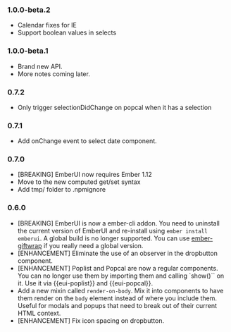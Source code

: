 ### 1.0.0-beta.2
- Calendar fixes for IE
- Support boolean values in selects

### 1.0.0-beta.1
- Brand new API.
- More notes coming later.


### 0.7.2
- Only trigger selectionDidChange on popcal when it has a selection

### 0.7.1
- Add onChange event to select date component.

### 0.7.0

- [BREAKING] EmberUI now requires Ember 1.12
- Move to the new computed get/set syntax
- Add tmp/ folder to .npmignore

### 0.6.0

- [BREAKING] EmberUI is now a ember-cli addon. You need to uninstall the current version of EmberUI and re-install using `ember install emberui`. A global build is no longer supported. You can use [ember-giftwrap](https://github.com/ef4/ember-giftwrap) if you really need a global version.
- [ENHANCEMENT] Eliminate the use of an observer in the dropbutton component.
- [ENHANCEMENT] Poplist and Popcal are now a regular components. You can no longer use them by importing them and calling `show()`` on it. Use it via {{eui-poplist}} and {{eui-popcal}}.
- Add a new mixin called `render-on-body`. Mix it into components to have them render on the `body` element instead of where you include them. Useful for modals and popups that need to break out of their current HTML context.
- [ENHANCEMENT] Fix icon spacing on dropbutton.
